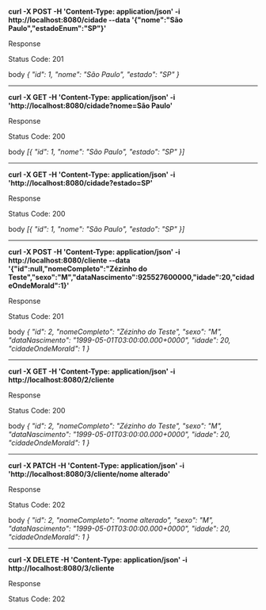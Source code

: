 
**curl -X POST -H 'Content-Type: application/json' -i http://localhost:8080/cidade --data '{"nome":"São Paulo","estadoEnum":"SP"}'**

Response

Status Code: 201

body
*{ "id": 1, "nome": "São Paulo", "estado": "SP" }*

-----------------------------------------------------------------------------------------------------------------------------------

**curl -X GET -H 'Content-Type: application/json' -i 'http://localhost:8080/cidade?nome=São Paulo'**

Response

Status Code: 200

body
*[{ "id": 1, "nome": "São Paulo", "estado": "SP" }]*

-----------------------------------------------------------------------------------------------------------------------------------

**curl -X GET -H 'Content-Type: application/json' -i 'http://localhost:8080/cidade?estado=SP'**

Response

Status Code: 200

body
*[{ "id": 1, "nome": "São Paulo", "estado": "SP" }]*

-----------------------------------------------------------------------------------------------------------------------------------

**curl -X POST -H 'Content-Type: application/json' -i http://localhost:8080/cliente --data '{"id":null,"nomeCompleto":"Zézinho do Teste","sexo":"M","dataNascimento":925527600000,"idade":20,"cidadeOndeMoraId":1}'**

Response

Status Code: 201

body
*{ "id": 2, "nomeCompleto": "Zézinho do Teste", "sexo": "M", "dataNascimento": "1999-05-01T03:00:00.000+0000", "idade": 20, "cidadeOndeMoraId": 1 }*

-----------------------------------------------------------------------------------------------------------------------------------

**curl -X GET -H 'Content-Type: application/json' -i http://localhost:8080/2/cliente**

Response

Status Code: 200

body
*{ "id": 2, "nomeCompleto": "Zézinho do Teste", "sexo": "M", "dataNascimento": "1999-05-01T03:00:00.000+0000", "idade": 20, "cidadeOndeMoraId": 1 }*

-----------------------------------------------------------------------------------------------------------------------------------

**curl -X PATCH -H 'Content-Type: application/json' -i 'http://localhost:8080/3/cliente/nome alterado'**

Response

Status Code: 202

body
*{ "id": 2, "nomeCompleto": "nome alterado", "sexo": "M", "dataNascimento": "1999-05-01T03:00:00.000+0000", "idade": 20, "cidadeOndeMoraId": 1 }*

-----------------------------------------------------------------------------------------------------------------------------------

**curl -X DELETE -H 'Content-Type: application/json' -i http://localhost:8080/3/cliente**

Response

Status Code: 202